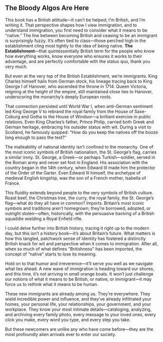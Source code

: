



## The Bloody Algos Are Here

This book has a British attitude—it can’t be helped; I’m British, and I’m writing it. That perspective shapes how I view immigration, and to understand immigration, you first need to consider what it means to be “native.” The line between becoming British and ceasing to be an immigrant is surprisingly fuzzy. It’s often tied to class—those perched high in the establishment cling most tightly to the idea of being native. **The Establishment**—that quintessentially British term for the people who know how everything works, know everyone who ensures it works to their advantage, and are perfectly comfortable with the status quo, thank you very much.

But even at the very top of the British Establishment, we’re immigrants. King Charles himself hails from German stock, his lineage tracing back to King George I of Hanover, who ascended the throne in 1714. Queen Victoria, reigning at the height of the empire, still maintained close ties to Hanover, underscoring the monarchy’s deeply European roots.

That connection persisted until World War I, when anti-German sentiment led King George V to rebrand the royal family from the House of Saxe-Coburg and Gotha to the House of Windsor—a brilliant exercise in public relations. Even King Charles’s father, Prince Philip, carried both Greek and German heritage, embracing his outsider status with wit. During a visit to Scotland, he famously quipped: “How do you keep the natives off the booze long enough to pass the test?”

The malleability of national identity isn’t confined to the monarchy. One of the most iconic symbols of British nationalism, the St. George’s flag, carries a similar irony. St. George, a Greek—or perhaps Turkish—soldier, served in the Roman army and never set foot in England. His association with the country began in the 14th century, when Edward III made him the protector of the Order of the Garter. Even Edward III himself, the archetype of medieval English kingship, was the son of a French mother, Isabella of France.

This fluidity extends beyond people to the very symbols of British culture. Roast beef, the Christmas tree, the curry, the royal family, the St. George’s flag—what do they all have in common? Imports. Britain’s most iconic symbols and traditions aren’t homegrown; they’re borrowed, adopted, or outright stolen—often, historically, with the persuasive backing of a British squaddie wielding a Royal Enfield rifle.

I could delve further into British history, tracing it right up to the modern day, but this isn’t a history book—it’s about Britain’s future. What matters is how this tangled, patchwork sense of identity has fostered a distinctly British knack for wit and perspective when it comes to immigration. After all, when so much of what defines "Britishness" has been imported, the concept of “native” starts to lose its meaning.

Hold on to that humor and irreverence—it’ll serve you well as we navigate what lies ahead. A new wave of immigration is heading toward our shores, and this time, it’s not arriving in small orange boats. It won’t just challenge our notions of what it means to be British, or native, or immigrant—it may force us to rethink what it means to be human.

These new immigrants are already among us. They’re everywhere. They wield incredible power and influence, and they’ve already infiltrated your homes, your personal life, your relationships, your government, and your workplace. They know your most intimate details—cataloging, analyzing, and archiving every family photo, every message to your loved ones, every click you make, every word you type, and every step you take.

But these newcomers are unlike any who have come before—they are the most profoundly alien arrivals ever to enter our society.







